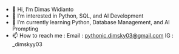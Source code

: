 - 👋 Hi, I’m Dimas Widianto
- 👀 I’m interested in Python, SQL, and AI Development
- 🌱 I’m currently learning Python, Database Management, and AI Prompting
- 📫 How to reach me :
Email : pythonic.dimsky03@gmail.com
IG : _dimskyy03

<!---
dimskyy03/dimskyy03 is a ✨ special ✨ repository because its `README.md` (this file) appears on your GitHub profile.
You can click the Preview link to take a look at your changes.
--->
